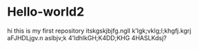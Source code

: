 # Hello-world2
hi this is my first repository
itskgskjbjfg.ngll k'lgk;vklg;l;khgfj.kgrj
aFJHDLjgv.n
aslbjv;k
4'ldhlkGH;K4DD;KHG
4HASLKdsj?
